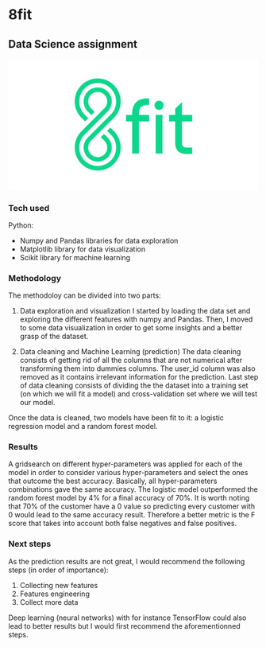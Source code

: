 # 8fit
## Data Science assignment

<img src="8fit.jpg" alt="Drawing" style="height: 50%;"/>

### Tech used
Python:
 - Numpy and Pandas libraries for data exploration
 - Matplotlib library for data visualization
 - Scikit library for machine learning

### Methodology

The methodoloy can be divided into two parts:

1. Data exploration and visualization
I started by loading the data set and exploring the different features with numpy and Pandas. Then, I moved to some data visualization in order to get some insights and a better grasp of the dataset.

2. Data cleaning and Machine Learning (prediction)
The data cleaning consists of getting rid of all the columns that are not numerical after transforming them into dummies columns. The user_id column was also removed as it contains irrelevant information for the prediction. Last step of data cleaning consists of dividing the the dataset into a training set (on which we will fit a model) and cross-validation set where we will test our model.

Once the data is cleaned, two models have been fit to it: a logistic regression model and a random forest model.

### Results

A gridsearch on different hyper-parameters was applied for each of the model in order to consider various hyper-parameters and select the ones that outcome the best accuracy. Basically, all hyper-parameters combinations gave the same accuracy. The logistic model outperformed the random forest model by 4% for a final accuracy of 70%. It is worth noting that 70% of the customer have a 0 value so predicting every customer with 0 would lead to the same accuracy result. Therefore a better metric is the F score that takes into account both false negatives and false positives.

### Next steps

As the prediction results are not great, I would recommend the following steps (in order of importance):
 1. Collecting new features
 2. Features engineering
 3. Collect more data

Deep learning (neural networks) with for instance TensorFlow could also lead to better results but I would first recommend the aforementionned steps.